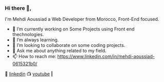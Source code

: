 ### Hi there 👋,
I'm Mehdi Aoussiad a Web Developer from Morocco, Front-End focused.


- 🔭 I’m currently working on Some Projects using Front end thechnologies.
- 🌱 I’m always learning.
- 👯 I’m looking to collaborate on some coding projects.
- 💬 Ask me about anything related to my field.
- 📫 How to reach me: https://www.linkedin.com/in/mehdi-aoussiad-0615321b0/

👔 [linkedin][linkedin]
📺 [youtube][youtube] **|** 

[linkedin]:https://www.linkedin.com/in/mehdi-aoussiad-0615321b0/
[youtube]:https://www.youtube.com/channel/UCxeFiEFCqLm1s1R9vdMiLuw
